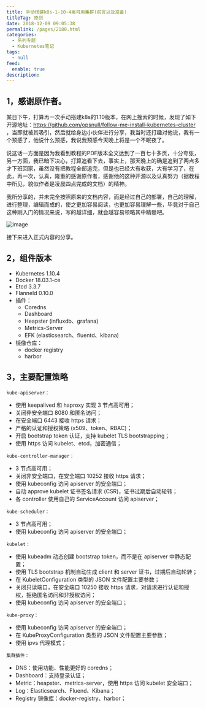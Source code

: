```yaml
---
title: 手动搭建k8s-1-10-4高可用集群(前言以及准备)
titleTag: 原创
date: 2018-12-09 09:05:38
permalink: /pages/2180.html
categories: 
  - 系列专题
  - Kubernetes笔记
tags: 
  - null
feed: 
  enable: true
description: 
---
```


## 1，感谢原作者。

某日下午，打算再一次手动搭建k8s的1.10版本，在网上搜索的时候，发现了如下开源地址：https://github.com/opsnull/follow-me-install-kubernetes-cluster ，当即就被其吸引，然后就给身边小伙伴进行分享，我当时还打趣对他说，我有一个预感了，他说什么预感，我说我预感今天晚上将是一个不眠夜了。

说这话一方面是因为我看到教程的PDF版本全文达到了一百七十多页，十分夸张，另一方面，我已暗下决心，打算追看下去，事实上，那天晚上的确是追到了两点多才下班回家，虽然没有把教程全部追完，但是也已经大有收获，大有学习了，在此，再一次，认真，隆重的感谢原作者，感谢他的这种开源以及认真努力（据教程中所见，貌似作者是凌晨四点完成的文档）的精神。

我所分享的，并未完全按照原来的文档内容，而是经过自己的部署，自己的理解，进行整理，编辑而成的，使之更加容易阅读，也更加容易理解一些，毕竟对于自己这种刚入门的情况来说，写的越详细，就会越容易领略其中精髓吧。

![image](http://t.eryajf.net/imgs/2021/09/71fffb15e0c9f5f9.jpg)

接下来进入正式内容的分享。

## 2，组件版本

- Kubernetes 1.10.4
- Docker 18.03.1-ce
- Etcd 3.3.7
- Flanneld 0.10.0
- 插件：
  - Coredns
  - Dashboard
  - Heapster (influxdb、grafana)
  - Metrics-Server
  - EFK (elasticsearch、fluentd、kibana)
- 镜像仓库：
  - docker registry
  - harbor

## 3，主要配置策略

`kube-apiserver：`

- 使用 keepalived 和 haproxy 实现 3 节点高可用；
- 关闭非安全端口 8080 和匿名访问；
- 在安全端口 6443 接收 https 请求；
- 严格的认证和授权策略 (x509、token、RBAC)；
- 开启 bootstrap token 认证，支持 kubelet TLS bootstrapping；
- 使用 https 访问 kubelet、etcd，加密通信；

`kube-controller-manager：`

- 3 节点高可用；
- 关闭非安全端口，在安全端口 10252 接收 https 请求；
- 使用 kubeconfig 访问 apiserver 的安全端口；
- 自动 approve kubelet 证书签名请求 (CSR)，证书过期后自动轮转；
- 各 controller 使用自己的 ServiceAccount 访问 apiserver；

`kube-scheduler：`

- 3 节点高可用；
- 使用 kubeconfig 访问 apiserver 的安全端口；

`kubelet：`

- 使用 kubeadm 动态创建 bootstrap token，而不是在 apiserver 中静态配置；
- 使用 TLS bootstrap 机制自动生成 client 和 server 证书，过期后自动轮转；
- 在 KubeletConfiguration 类型的 JSON 文件配置主要参数；
- 关闭只读端口，在安全端口 10250 接收 https 请求，对请求进行认证和授权，拒绝匿名访问和非授权访问；
- 使用 kubeconfig 访问 apiserver 的安全端口；

`kube-proxy：`

- 使用 kubeconfig 访问 apiserver 的安全端口；
- 在 KubeProxyConfiguration 类型的 JSON 文件配置主要参数；
- 使用 ipvs 代理模式；

`集群插件：`

- DNS：使用功能、性能更好的 coredns；
- Dashboard：支持登录认证；
- Metric：heapster、metrics-server，使用 https 访问 kubelet 安全端口；
- Log：Elasticsearch、Fluend、Kibana；
- Registry 镜像库：docker-registry、harbor；
